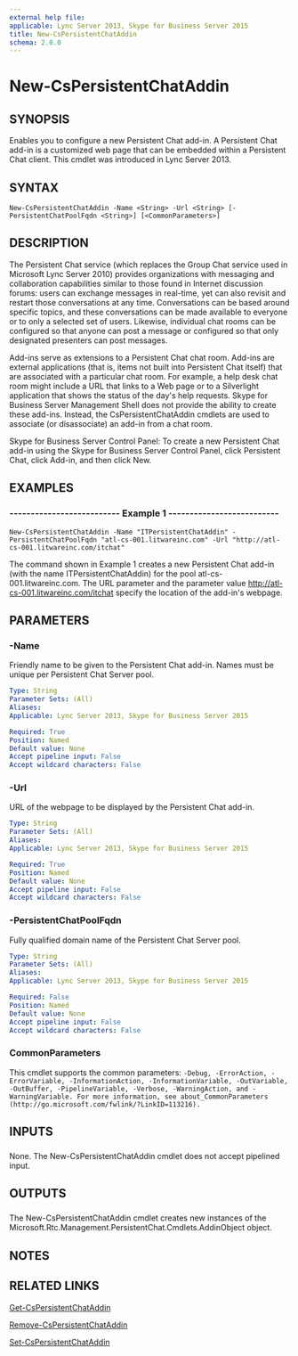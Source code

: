 ```yaml
---
external help file: 
applicable: Lync Server 2013, Skype for Business Server 2015
title: New-CsPersistentChatAddin
schema: 2.0.0
---
```


# New-CsPersistentChatAddin

## SYNOPSIS

Enables you to configure a new Persistent Chat add-in.
A Persistent Chat add-in is a customized web page that can be embedded within a Persistent Chat client.
This cmdlet was introduced in Lync Server 2013.



## SYNTAX

```
New-CsPersistentChatAddin -Name <String> -Url <String> [-PersistentChatPoolFqdn <String>] [<CommonParameters>]
```

## DESCRIPTION

The Persistent Chat service (which replaces the Group Chat service used in Microsoft Lync Server 2010) provides organizations with messaging and collaboration capabilities similar to those found in Internet discussion forums: users can exchange messages in real-time, yet can also revisit and restart those conversations at any time.
Conversations can be based around specific topics, and these conversations can be made available to everyone or to only a selected set of users.
Likewise, individual chat rooms can be configured so that anyone can post a message or configured so that only designated presenters can post messages.

Add-ins serve as extensions to a Persistent Chat chat room.
Add-ins are external applications (that is, items not built into Persistent Chat itself) that are associated with a particular chat room.
For example, a help desk chat room might include a URL that links to a Web page or to a Silverlight application that shows the status of the day's help requests.
Skype for Business Server Management Shell does not provide the ability to create these add-ins.
Instead, the CsPersistentChatAddin cmdlets are used to associate (or disassociate) an add-in from a chat room.

Skype for Business Server Control Panel: To create a new Persistent Chat add-in using the Skype for Business Server Control Panel, click Persistent Chat, click Add-in, and then click New.



## EXAMPLES

### -------------------------- Example 1 -------------------------- 
```
New-CsPersistentChatAddin -Name "ITPersistentChatAddin" -PersistentChatPoolFqdn "atl-cs-001.litwareinc.com" -Url "http://atl-cs-001.litwareinc.com/itchat"

```

The command shown in Example 1 creates a new Persistent Chat add-in (with the name ITPersistentChatAddin) for the pool atl-cs-001.litwareinc.com.
The URL parameter and the parameter value http://atl-cs-001.litwareinc.com/itchat specify the location of the add-in's webpage.


## PARAMETERS

### -Name

Friendly name to be given to the Persistent Chat add-in.
Names must be unique per Persistent Chat Server pool.



```yaml
Type: String
Parameter Sets: (All)
Aliases: 
Applicable: Lync Server 2013, Skype for Business Server 2015

Required: True
Position: Named
Default value: None
Accept pipeline input: False
Accept wildcard characters: False
```

### -Url

URL of the webpage to be displayed by the Persistent Chat add-in.



```yaml
Type: String
Parameter Sets: (All)
Aliases: 
Applicable: Lync Server 2013, Skype for Business Server 2015

Required: True
Position: Named
Default value: None
Accept pipeline input: False
Accept wildcard characters: False
```

### -PersistentChatPoolFqdn

Fully qualified domain name of the Persistent Chat Server pool.



```yaml
Type: String
Parameter Sets: (All)
Aliases: 
Applicable: Lync Server 2013, Skype for Business Server 2015

Required: False
Position: Named
Default value: None
Accept pipeline input: False
Accept wildcard characters: False
```

### CommonParameters
This cmdlet supports the common parameters: `-Debug, -ErrorAction, -ErrorVariable, -InformationAction, -InformationVariable, -OutVariable, -OutBuffer, -PipelineVariable, -Verbose, -WarningAction, and -WarningVariable. For more information, see about_CommonParameters (http://go.microsoft.com/fwlink/?LinkID=113216).`

## INPUTS

###  
None.
The New-CsPersistentChatAddin cmdlet does not accept pipelined input.

## OUTPUTS


###  
The New-CsPersistentChatAddin cmdlet creates new instances of the Microsoft.Rtc.Management.PersistentChat.Cmdlets.AddinObject object.

## NOTES

## RELATED LINKS

[Get-CsPersistentChatAddin](Get-CsPersistentChatAddin.md)

[Remove-CsPersistentChatAddin](Remove-CsPersistentChatAddin.md)

[Set-CsPersistentChatAddin](Set-CsPersistentChatAddin.md)

